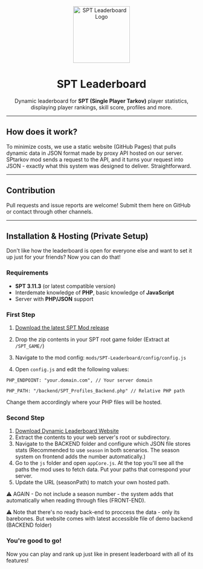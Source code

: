<div align="center">
  <img src="https://sptlb.yuyui.moe/media/newlogo_transparent.png" alt="SPT Leaderboard Logo" width="150" />
</div>

<h1 align="center">SPT Leaderboard</h1>

<p align="center">
  Dynamic leaderboard for <strong>SPT (Single Player Tarkov)</strong> player statistics, displaying player rankings, skill score, profiles and more.
</p>

---
## How does it work?

To minimize costs, we use a static website (GitHub Pages) that pulls dynamic data in JSON format made by proxy API hosted on our server.
SPtarkov mod sends a request to the API, and it turns your request into JSON - exactly what this system was designed to deliver. Straightforward.

---

## Contribution
Pull requests and issue reports are welcome!
Submit them here on GitHub or contact through other channels.

---

## Installation & Hosting (Private Setup)
Don't like how the leaderboard is open for everyone else and want to set it up just for your friends? Now you can do that!

### Requirements
- **SPT 3.11.3** (or latest compatible version)
- Interdemate knowledge of **PHP**, basic knowledge of **JavaScript**
- Server with **PHP/JSON** support

### First Step
1. [Download the latest SPT Mod release](https://github.com/harmonyzt/SPT-Leaderboard/releases)
2. Drop the zip contents in your SPT root game folder (Extract at `/SPT_GAME/`)
3. Navigate to the mod config:
`mods/SPT-Leaderboard/config/config.js`

4. Open `config.js` and edit the following values:

`PHP_ENDPOINT: "your.domain.com", // Your server domain`

`PHP_PATH: "/backend/SPT_Profiles_Backend.php" // Relative PHP path`

Change them accordingly where your PHP files will be hosted.

### Second Step
1. [Download Dynamic Leaderboard Website](https://github.com/harmonyzt/TPLeaderboard.github.io/archive/refs/heads/main.zip)
2. Extract the contents to your web server's root or subdirectory. 
3. Navigate to the BACKEND folder and configure which JSON file stores stats (Recommended to use `season` in both scenarios. The season system on frontend adds the number automatically.)
4. Go to the `js` folder and open `appCore.js`. At the top you'll see all the paths the mod uses to fetch data. Put your paths that correspond your server.
5. Update the URL (seasonPath) to match your own hosted path.

⚠️ AGAIN - Do not include a season number - the system adds that automatically when reading through files (FRONT-END).

⚠️ Note that there's no ready back-end to proccess the data - only its barebones. But website comes with latest accessible file of demo backend (BACKEND folder)

### You're good to go!
Now you can play and rank up just like in present leaderboard with all of its features!

